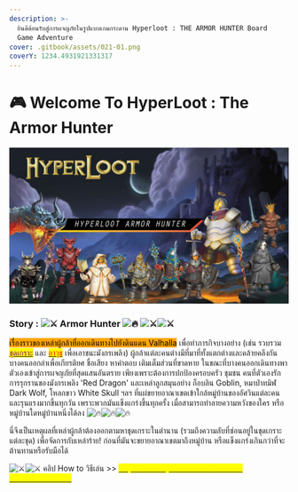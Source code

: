 ```yaml
---
description: >-
  ยินดีต้อนรับสู่การผจญภัยในรูปแบบเกมกระดาน Hyperloot : THE ARMOR HUNTER Board
  Game Adventure
cover: .gitbook/assets/021-01.png
coverY: 1234.4931921331317
---
```


# 🎮 Welcome To HyperLoot : The Armor Hunter

![](<.gitbook/assets/Screenshot 2022-05-31 215910 (1).jpg>)

### Story : ![⚔](https://static.xx.fbcdn.net/images/emoji.php/v9/t8f/1.5/16/2694.png) Armor Hunter ![🔥](https://static.xx.fbcdn.net/images/emoji.php/v9/ta9/1.5/16/1f525.png) ![⚔](https://static.xx.fbcdn.net/images/emoji.php/v9/t8f/1.5/16/2694.png)![⚔](https://static.xx.fbcdn.net/images/emoji.php/v9/t8f/1.5/16/2694.png)

<mark style="background-color:orange;">เรื่องราวของเหล่าผู้กล้าที่ออกเดินทางไปยังดินแดน Valhalla</mark> เพื่อทำภารกิจบางอย่าง (เช่น รวบรวม [<mark style="color:purple;">ชุดเกราะ</mark>](armor/) และ [<mark style="color:red;">อาวุธ</mark>](event-card.md#weapon) เพื่อเอาชนะมังกรเพลิง) ผู้กล้าแต่ละคนต่างมีที่มาที่ทั้งแตกต่างและคล้ายคลึงกัน บางคนออกล่าเพื่อเกียรติยศ ชื่อเสียง หาคำตอบ เติมเต็มส่วนที่ขาดหาย ในขณะที่บางคนออกเดินทางพาตัวเองเข้าสู่การผจญภัยที่สุดแสนอันตราย เพียงเพราะต้องการปกป้องครอบครัว ชุมชน คนที่ตัวเองรัก การรุกรานของมังกรเพลิง 'Red Dragon' และเหล่าลูกสมุนอย่าง ก็อบลิน Goblin, หมาป่าทมิฬ Dark Wolf, โหลกขาว White Skull ฯลฯ ที่แผ่ขยายอาณาเขตเข้าใกล้หมู่บ้านของอัศวินแต่ละคน และรุนแรงมากขึ้นทุกวัน เพราะพวกมันแข็งแกร่งขึ้นทุกครั้ง เมื่อสามารถทำลายความหวังของใคร หรือหมู่บ้านใดหมู่บ้านหนึ่งได้ลง ![🔥](https://static.xx.fbcdn.net/images/emoji.php/v9/ta9/1.5/16/1f525.png)![🔥](https://static.xx.fbcdn.net/images/emoji.php/v9/ta9/1.5/16/1f525.png)![🔥](https://static.xx.fbcdn.net/images/emoji.php/v9/ta9/1.5/16/1f525.png)&#x20;

นี่จึงเป็นเหตุผลที่เหล่าผู้กล้าต้องออกตามหาชุดเกราะในตำนาน (รวมถึงความลับที่ซ่อนอยู่ในชุดเกราะแต่ละชุด) เพื่อจัดการกับเหล่าร้าย! ก่อนที่มันจะขยายอาณาเขตมาถึงหมู่บ้าน หรือแข็งแกร่งเกินกว่าที่จะต้านทานหรือรับมือได้

&#x20;![⚔](https://static.xx.fbcdn.net/images/emoji.php/v9/t8f/1.5/16/2694.png)![⚔](https://static.xx.fbcdn.net/images/emoji.php/v9/t8f/1.5/16/2694.png) คลิป How to วิธีเล่น >> [<mark style="color:yellow;">https://www.youtube.com/watch?v=4fZ7wVVoSo8</mark>](https://www.youtube.com/watch?v=4fZ7wVVoSo8)<mark style="color:yellow;"></mark>

